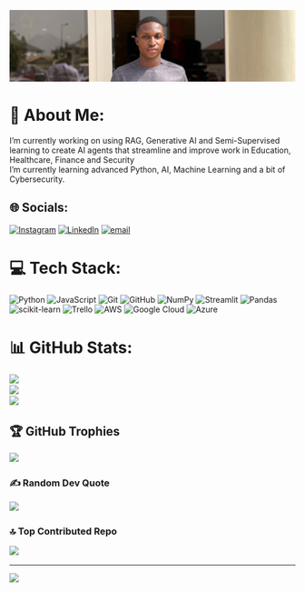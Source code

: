 ![Header](./Header.jpg)

# 💫 About Me:
I’m currently working on using RAG, Generative AI and Semi-Supervised learning to create AI agents that streamline and improve work in Education, Healthcare, Finance and Security <br>I’m currently learning advanced Python, AI, Machine Learning and a bit of Cybersecurity. 


## 🌐 Socials:
[![Instagram](https://img.shields.io/badge/Instagram-%23E4405F.svg?logo=Instagram&logoColor=white)](https://instagram.com/akvba.k) [![LinkedIn](https://img.shields.io/badge/LinkedIn-%230077B5.svg?logo=linkedin&logoColor=white)](https://linkedin.com/in/kekeliakaba) [![email](https://img.shields.io/badge/Email-D14836?logo=gmail&logoColor=white)](mailto:kekeliakaba1@gmail.com) 

# 💻 Tech Stack:
![Python](https://img.shields.io/badge/python-3670A0?style=flat&logo=python&logoColor=ffdd54) ![JavaScript](https://img.shields.io/badge/javascript-%23323330.svg?style=flat&logo=javascript&logoColor=%23F7DF1E) ![Git](https://img.shields.io/badge/git-%23F05033.svg?style=flat&logo=git&logoColor=white) ![GitHub](https://img.shields.io/badge/github-%23121011.svg?style=flat&logo=github&logoColor=white) ![NumPy](https://img.shields.io/badge/numpy-%23013243.svg?style=flat&logo=numpy&logoColor=white) ![Streamlit](https://img.shields.io/badge/Streamlit-%23FE4B4B.svg?style=flat&logo=streamlit&logoColor=white) ![Pandas](https://img.shields.io/badge/pandas-%23150458.svg?style=flat&logo=pandas&logoColor=white) ![scikit-learn](https://img.shields.io/badge/scikit--learn-%23F7931E.svg?style=flat&logo=scikit-learn&logoColor=white) ![Trello](https://img.shields.io/badge/Trello-%23026AA7.svg?style=flat&logo=Trello&logoColor=white) ![AWS](https://img.shields.io/badge/AWS-%23FF9900.svg?style=flat&logo=amazon-aws&logoColor=white) ![Google Cloud](https://img.shields.io/badge/GoogleCloud-%234285F4.svg?style=flat&logo=google-cloud&logoColor=white) ![Azure](https://img.shields.io/badge/azure-%230072C6.svg?style=flat&logo=microsoftazure&logoColor=white)  
# 📊 GitHub Stats:
![](https://github-readme-stats.vercel.app/api?username=akvba-k&theme=blue_navy&hide_border=false&include_all_commits=false&count_private=false)<br/>
![](https://nirzak-streak-stats.vercel.app/?user=akvba-k&theme=blue_navy&hide_border=false)<br/>
![](https://github-readme-stats.vercel.app/api/top-langs/?username=akvba-k&theme=blue_navy&hide_border=false&include_all_commits=false&count_private=false&layout=compact)

## 🏆 GitHub Trophies
![](https://github-profile-trophy.vercel.app/?username=akvba-k&theme=blue_navy&no-frame=false&no-bg=true&margin-w=4)

### ✍️ Random Dev Quote
![](https://quotes-github-readme.vercel.app/api?type=horizontal&theme=radical)

### 🔝 Top Contributed Repo
![](https://github-contributor-stats.vercel.app/api?username=akvba-k&limit=5&theme=blue_navy&combine_all_yearly_contributions=true)

---
[![](https://visitcount.itsvg.in/api?id=akvba-k&icon=0&color=4)](https://visitcount.itsvg.in)
